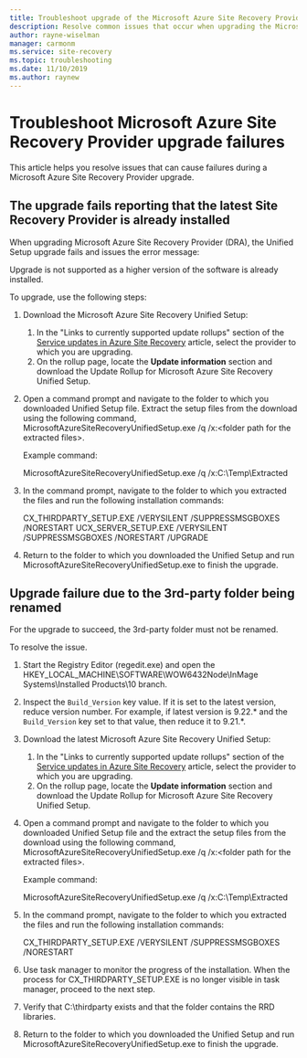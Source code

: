 ```yaml
---
title: Troubleshoot upgrade of the Microsoft Azure Site Recovery Provider 
description: Resolve common issues that occur when upgrading the Microsoft Azure Site Recovery provider.
author: rayne-wiselman
manager: carmonm
ms.service: site-recovery
ms.topic: troubleshooting
ms.date: 11/10/2019
ms.author: raynew
---
```


# Troubleshoot Microsoft Azure Site Recovery Provider upgrade failures

This article helps you resolve issues that can cause failures during a Microsoft Azure Site Recovery Provider upgrade.

## The upgrade fails reporting that the latest Site Recovery Provider is already installed

When upgrading Microsoft Azure Site Recovery Provider (DRA), the Unified Setup upgrade fails and issues the error message:

Upgrade is not supported as a higher version of the software is already installed.

To upgrade, use the following steps:

1. Download the Microsoft Azure Site Recovery Unified Setup:
   1. In the "Links to currently supported update rollups" section of the [Service updates in Azure Site Recovery](service-updates-how-to.md#links-to-currently-supported-update-rollups) article, select the provider to which you are upgrading.
   2. On the rollup page, locate the **Update information** section and download the Update Rollup for Microsoft Azure Site Recovery Unified Setup.

2. Open a command prompt and navigate to the folder to which you downloaded Unified Setup file. Extract the setup files from the download using the following command, MicrosoftAzureSiteRecoveryUnifiedSetup.exe /q /x:&lt;folder path for the extracted files&gt;.
	
	Example command:

	MicrosoftAzureSiteRecoveryUnifiedSetup.exe /q /x:C:\Temp\Extracted

3. In the command prompt, navigate to the folder to which you extracted the files and run the following installation commands:
   
	CX_THIRDPARTY_SETUP.EXE /VERYSILENT /SUPPRESSMSGBOXES /NORESTART
	UCX_SERVER_SETUP.EXE /VERYSILENT /SUPPRESSMSGBOXES /NORESTART /UPGRADE

1. Return to the folder to which you downloaded the Unified Setup and run MicrosoftAzureSiteRecoveryUnifiedSetup.exe to finish the upgrade. 

## Upgrade failure due to the 3rd-party folder being renamed

For the upgrade to succeed, the 3rd-party folder must not be renamed.

To resolve the issue.

1. Start the Registry Editor (regedit.exe) and open the HKEY_LOCAL_MACHINE\SOFTWARE\WOW6432Node\InMage Systems\Installed Products\10 branch.
1. Inspect the `Build_Version` key value. If it is set to the latest version, reduce version number. For example, if latest version is 9.22.\* and the `Build_Version` key set to that value, then reduce it to 9.21.\*.
1. Download the latest Microsoft Azure Site Recovery Unified Setup:
   1. In the "Links to currently supported update rollups" section of the [Service updates in Azure Site Recovery](service-updates-how-to.md#links-to-currently-supported-update-rollups) article, select the provider to which you are upgrading.
   2. On the rollup page, locate the **Update information** section and download the Update Rollup for Microsoft Azure Site Recovery Unified Setup.
1. Open a command prompt and navigate to the folder to which you downloaded Unified Setup file and the extract the setup files from the download using the following command, MicrosoftAzureSiteRecoveryUnifiedSetup.exe /q /x:&lt;folder path for the extracted files&gt;.

	Example command:

	MicrosoftAzureSiteRecoveryUnifiedSetup.exe /q /x:C:\Temp\Extracted

1. In the command prompt, navigate to the folder to which you extracted the files and run the following installation commands:
   
	CX_THIRDPARTY_SETUP.EXE /VERYSILENT /SUPPRESSMSGBOXES /NORESTART

1. Use task manager to monitor the progress of the installation. When the process for CX_THIRDPARTY_SETUP.EXE is no longer visible in task manager, proceed to the next step.
1. Verify that C:\thirdparty exists and that the folder contains the RRD libraries.
1. Return to the folder to which you downloaded the Unified Setup and run MicrosoftAzureSiteRecoveryUnifiedSetup.exe to finish the upgrade.
